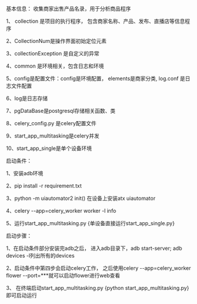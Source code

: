 基本信息： 收集商家出售产品名录，用于分析商品程序

1、 collection 是项目的执行程序， 包含商家名称、产品、发布、直播店等信息程序

2、CollectionNum是操作界面初始定位元素

3、collectionException 是自定义的异常

4、common 是环境相关，包含日志和环境

5、config是配置文件：config是环境配置， elements是商家分类, log.conf 是日志文件配置

6、log是日志存储

7、pgDataBase是postgresql存储相关函数、类

8、celery_config.py 是celery配置文件

9、start_app_multitasking是celery并发

10、start_app_single是单个设备环境

启动条件：

1、安装adb环境

2、pip install -r requirement.txt

3、python -m uiautomator2 init() 在设备上安装atx uiautomator

4、celery --app=celery_worker worker -l info

5、运行start_app_multitasking.py {单设备直接运行start_app_single.py}


启动步骤：

1、在启动条件部分安装完adb之后， 进入adb目录下，adb start-server; adb devices -l列出所有的devices

2、启动条件中第四步会启动celery工作， 之后使用celery --app=celery_worker flower --port=***就可以启动flower进行web查看

3、 在终端启动start_app_multitasking.py {python start_app_multitasking.py}即可启动运行
